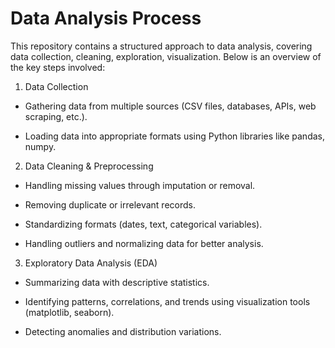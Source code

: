 # Data Analysis Process
This repository contains a structured approach to data analysis, covering data collection, cleaning, exploration, visualization. Below is an overview of the key steps involved:


1. Data Collection
* Gathering data from multiple sources (CSV files, databases, APIs, web scraping, etc.).

* Loading data into appropriate formats using Python libraries like pandas, numpy.


2. Data Cleaning & Preprocessing
* Handling missing values through imputation or removal.

* Removing duplicate or irrelevant records.

* Standardizing formats (dates, text, categorical variables).

* Handling outliers and normalizing data for better analysis.


3. Exploratory Data Analysis (EDA)
* Summarizing data with descriptive statistics.

* Identifying patterns, correlations, and trends using visualization tools (matplotlib, seaborn).

* Detecting anomalies and distribution variations.
